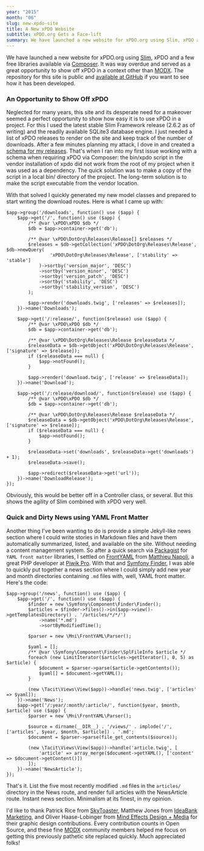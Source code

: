 ```yaml
---
year: "2015"
month: "06"
slug: new-xpdo-site
title: A New xPDO Website
subtitle: xPDO.org Gets a Face-lift
summary: We have launched a new website for xPDO.org using Slim, xPDO and a few free libraries available via Composer. It was way overdue and served as a great opportunity to show off xPDO in a context other than MODX.
---
```

We have launched a new website for xPDO.org using [Slim](http://www.slimframework.com/), xPDO and a few free libraries available via [Composer](https://getcomposer.org/). It was way overdue and served as a great opportunity to show off xPDO in a context other than [MODX](http://modx.com/). The repository for this site is public and [available at GitHub](https://github.com/opengeek/xpdo.org) if you want to see how it has been developed.


### An Opportunity to Show Off xPDO

Neglected for many years, this site and its desperate need for a makeover seemed a perfect opportunity to show how easy it is to use xPDO in a project. For this I used the latest stable Slim Framework release (2.6.2 as of writing) and the readily available SQLite3 database engine. I just needed a list of xPDO releases to render on the site and keep track of the number of downloads. After a few minutes planning my attack, I dove in and created a [schema for my releases](https://github.com/opengeek/xpdo.org/blob/master/data/schema.sqlite.xml). That's when I ran into my first issue working with a schema when requiring xPDO via Composer: the bin/xpdo script in the vendor installation of xpdo did not work from the root of my project when it was used as a dependency. The quick solution was to make a copy of the script in a local bin/ directory of the project. The long-term solution is to make the script executable from the vendor location.

With that solved I quickly generated my new model classes and prepared to start writing the download routes. Here is what I came up with:

    $app->group('/downloads', function() use ($app) {
        $app->get('/', function() use ($app) {
            /** @var \xPDO\xPDO $db */
            $db = $app->container->get('db');
    
            /** @var \xPDO\DotOrg\Releases\Release[] $releases */
            $releases = $db->getCollection('xPDO\DotOrg\Releases\Release', $db->newQuery(
                    'xPDO\DotOrg\Releases\Release', ['stability' => 'stable']
                )->sortby('version_major', 'DESC')
                ->sortby('version_minor', 'DESC')
                ->sortby('version_patch', 'DESC')
                ->sortby('stability', 'DESC')
                ->sortby('stability_version', 'DESC')
            );
    
            $app->render('downloads.twig', ['releases' => $releases]);
        })->name('Downloads');
    
        $app->get('/:release/', function($release) use ($app) {
            /** @var \xPDO\xPDO $db */
            $db = $app->container->get('db');
    
            /** @var \xPDO\DotOrg\Releases\Release $releaseData */
            $releaseData = $db->getObject('xPDO\DotOrg\Releases\Release', ['signature' => $release]);
            if ($releaseData === null) {
                $app->notFound();
            }
    
            $app->render('download.twig', ['release' => $releaseData]);
        })->name('Download');
    
        $app->get('/:release/download/', function($release) use ($app) {
            /** @var \xPDO\xPDO $db */
            $db = $app->container->get('db');
    
            /** @var \xPDO\DotOrg\Releases\Release $releaseData */
            $releaseData = $db->getObject('xPDO\DotOrg\Releases\Release', ['signature' => $release]);
            if ($releaseData === null) {
                $app->notFound();
            }
    
            $releaseData->set('downloads', $releaseData->get('downloads') + 1);
            $releaseData->save();
    
            $app->redirect($releaseData->get('url'));
        })->name('DownloadRelease');
    });

Obviously, this would be better off in a Controller class, or several. But this shows the agility of Slim combined with xPDO very well.

### Quick and Dirty News using YAML Front Matter

Another thing I've been wanting to do is provide a simple Jekyll-like news section where I could write stories in Markdown files and have them automatically summarized, listed, and available on the site. Without needing a content management system. So after a quick search via [Packagist](https://packagist.org) for `YAML front matter` libraries, I settled on [FrontYAML](https://github.com/mnapoli/FrontYAML) from [Matthieu Napoli](https://github.com/mnapoli), a great PHP developer at [Piwik Pro](https://piwik.pro/). With that and [Symfony Finder](http://symfony.com/doc/current/components/finder.html), I was able to quickly put together a news section where I could simply add new year and month directories containing `.md` files with, well, YAML front matter. Here's the code:

    $app->group('/news', function() use ($app) {
        $app->get('/', function() use ($app) {
            $finder = new \Symfony\Component\Finder\Finder();
            $articles = $finder->files()->in($app->view()->getTemplatesDirectory() . '/articles/*/*/')
                ->name('*.md')
                ->sortByModifiedTime();
    
            $parser = new \Mni\FrontYAML\Parser();
    
            $yaml = [];
            /** @var \Symfony\Component\Finder\SplFileInfo $article */
            foreach (new LimitIterator($articles->getIterator(), 0, 5) as $article) {
                $document = $parser->parse($article->getContents());
                $yaml[] = $document->getYAML();
            }
    
            (new \Tacit\Views\View($app))->handle('news.twig', ['articles' => $yaml]);
        })->name('News');
        $app->get('/:year/:month/:article/', function($year, $month, $article) use ($app) {
            $parser = new \Mni\FrontYAML\Parser();
    
            $source = dirname(__DIR__) . '/views/' . implode('/', ['articles', $year, $month, $article]) . '.md';
            $document = $parser->parse(file_get_contents($source));
    
            (new \Tacit\Views\View($app))->handle('article.twig', [
                'article' => array_merge($document->getYAML(), ['content' => $document->getContent()])
            ]);
        })->name('NewsArticle');
    });

That's it. List the five most recently modified `.md` files in the `articles/` directory in the News route, and render full articles with the NewsArticle route. Instant news section. Minimalism at its finest, in my opinion.

I'd like to thank Patrick Rice from [SkyToaster](https://skytoaster.com/), Matthew Jones from [IdeaBank Marketing](https://www.ideabankmarketing.com/), and Oliver Haase-Lobinger from [Mind Effects Design + Media](http://www.mindeffects.de/) for their graphic design contributions. Every contribution counts in Open Source, and these fine [MODX](http://modx.com/) community members helped me focus on getting this previously pathetic site replaced quickly. Much appreciated folks!

